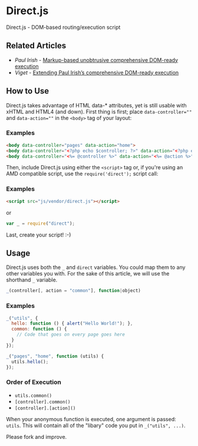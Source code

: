 # Direct.js

Direct.js - DOM-based routing/execution script

## Related Articles
* _Paul Irish_ - [Markup-based unobtrusive comprehensive DOM-ready execution](http://paulirish.com/2009/markup-based-unobtrusive-comprehensive-dom-ready-execution/)
* _Viget_ - [Extending Paul Irish’s comprehensive DOM-ready execution](http://viget.com/inspire/extending-paul-irishs-comprehensive-dom-ready-execution)

## How to Use
Direct.js takes advantage of HTML data-* attributes, yet is still usable with xHTML and HTML4 (and down). First thing is first; place `data-controller=""` and `data-action=""` in the `<body>` tag of your layout:

### Examples
```html
<body data-controller="pages" data-action="home">
<body data-controller="<?php echo $controller; ?>" data-action="<?php echo $action; ?>">
<body data-controller="<%= @controller %>" data-action="<%= @action %>">
```

Then, include Direct.js using either the `<script>` tag or, if you're using an AMD compatible script, use the `require('direct');` script call:

### Examples
```html
<script src="js/vendor/direct.js"></script>
```
or
```javascript
var _ = require("direct");
```

Last, create your script! :-)

## Usage
Direct.js uses both the `_` and `direct` variables. You could map them to any other variables you with. For the sake of this article, we will use the shorthand `_` variable.

```javascript
_(controller[, action = "common"], function|object)
```

### Examples
```javascript
_("utils", {
  hello: function () { alert("Hello World!"); },
  common: function () {
    // Code that goes on every page goes here
  }
});

_("pages", "home", function (utils) {
  utils.hello();
});
```

### Order of Execution
* `utils.common()`
* `[controller].common()`
* `[controller].[action]()`

When your anonymous function is executed, one argument is passed: `utils`. This will contain all of the "libary" code you put in `_("utils", ...)`.

Please fork and improve.
